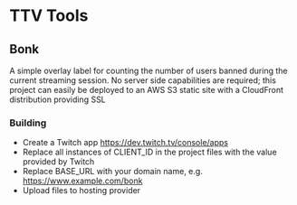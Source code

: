 # TTV Tools

## Bonk
A simple overlay label for counting the number of users banned during the current streaming session. 
No server side capabilities are required; this project can easily be deployed to an AWS S3 static site 
with a CloudFront distribution providing SSL 


### Building
- Create a Twitch app https://dev.twitch.tv/console/apps
- Replace all instances of CLIENT_ID in the project files with the value provided by Twitch
- Replace BASE_URL with your domain name, e.g. https://www.example.com/bonk
- Upload files to hosting provider
